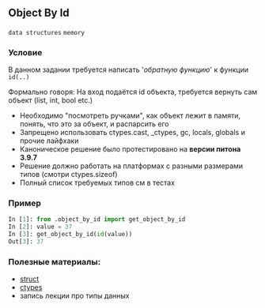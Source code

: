 ## Object By Id

`data structures` `memory` 

### Условие

В данном задании требуется написать '_обратную функцию_' к функции `id(..)`

Формально говоря: На вход подаётся id объекта, требуется вернуть сам объект (list, int, bool etc.)

* Необходимо "посмотреть ручками", как объект лежит в памяти, понять, что это за объект, и распарсить его
* Запрещено использовать ctypes.cast, _ctypes, gc, locals, globals и прочие лайфхаки
* Каноническое решение было протестировано на **версии питона 3.9.7**
* Решение должно работать на платформах с разными размерами типов (смотри ctypes.sizeof)
* Полный список требуемых типов см в тестах 

### Пример

```python
In [1]: from .object_by_id import get_object_by_id
In [2]: value = 37
In [3]: get_object_by_id(id(value))
Out[3]: 37
```

### Полезные материалы:

* [struct](https://docs.python.org/3/library/struct.html)
* [ctypes](https://docs.python.org/3/library/ctypes.html)
* запись лекции про типы данных


